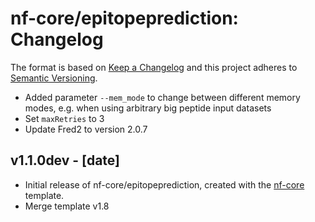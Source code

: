 # nf-core/epitopeprediction: Changelog

The format is based on [Keep a Changelog](http://keepachangelog.com/en/1.0.0/)
and this project adheres to [Semantic Versioning](http://semver.org/spec/v2.0.0.html).

- Added parameter `--mem_mode` to change between different memory modes, e.g. when using arbitrary big peptide input datasets
- Set `maxRetries` to 3
- Update Fred2 to version 2.0.7

## v1.1.0dev - [date]

- Initial release of nf-core/epitopeprediction, created with the [nf-core](http://nf-co.re/) template.
- Merge template v1.8
